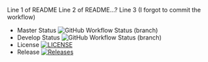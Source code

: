 Line 1 of README
Line 2 of README...?
Line 3 (I forgot to commit the workflow)
* Master Status ![GitHub Workflow Status (branch)](https://img.shields.io/github/actions/workflow/status/Y0rk13/sem/main.yml?branch=master)
* Develop Status ![GitHub Workflow Status (branch)](https://img.shields.io/github/actions/workflow/status/Y0rk13/sem/main.yml?branch=<branch>)
* License  [![LICENSE](https://img.shields.io/github/license/Y0rk13/sem.svg?style=flat-square)](https://github.com/Y0rk13/sem/blob/master/LICENSE)
* Release [![Releases](https://img.shields.io/github/release/Y0rk13/sem/all.svg?style=flat-square)](https://github.com/Y0rk13/sem/releases)